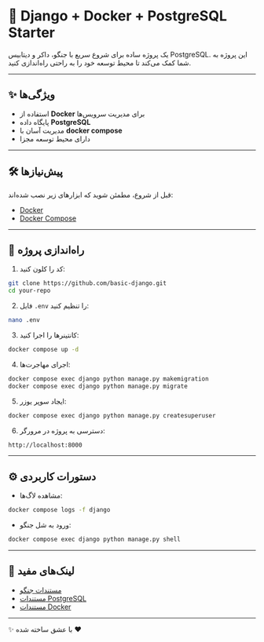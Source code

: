 # 🚀 Django + Docker + PostgreSQL Starter

یک پروژه ساده برای شروع سریع با جنگو، داکر و دیتابیس PostgreSQL. این پروژه به شما کمک می‌کند تا محیط توسعه خود را به راحتی راه‌اندازی کنید.

---

## ✨ ویژگی‌ها
- استفاده از **Docker** برای مدیریت سرویس‌ها
- پایگاه داده **PostgreSQL**
- مدیریت آسان با **docker compose**
- دارای محیط توسعه مجزا

---

## 🛠 پیش‌نیازها
قبل از شروع، مطمئن شوید که ابزارهای زیر نصب شده‌اند:
- [Docker](https://www.docker.com/)
- [Docker Compose](https://docs.docker.com/compose/install/)

---

## 🚦 راه‌اندازی پروژه

1. کد را کلون کنید:
```bash
git clone https://github.com/basic-django.git
cd your-repo
```

2. فایل `.env` را تنظیم کنید:
```bash
nano .env
```

3. کانتینرها را اجرا کنید:
```bash
docker compose up -d
```

4. اجرای مهاجرت‌ها:
```bash
docker compose exec django python manage.py makemigration
docker compose exec django python manage.py migrate
```

5. ایجاد سوپر یوزر:
```bash
docker compose exec django python manage.py createsuperuser
```

6. دسترسی به پروژه در مرورگر:
```bash
http://localhost:8000
```

---

## ⚙️ دستورات کاربردی

- مشاهده لاگ‌ها:
```bash
docker compose logs -f django
```
- ورود به شل جنگو:
```bash
docker compose exec django python manage.py shell
```

---

## 📎 لینک‌های مفید
- [مستندات جنگو](https://docs.djangoproject.com/en/stable/)
- [مستندات PostgreSQL](https://www.postgresql.org/docs/)
- [مستندات Docker](https://docs.docker.com/)

---

✨ با عشق ساخته شده ❤️

